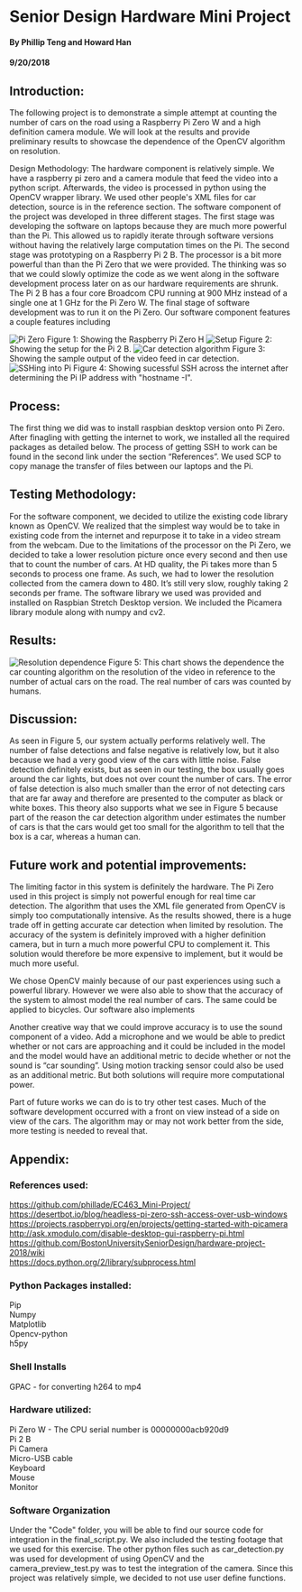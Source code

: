 # Senior Design Hardware Mini Project
#### By Phillip Teng and Howard Han
#### 9/20/2018

## Introduction: 
The following project is to demonstrate a simple attempt at counting the number of cars on the road using a Raspberry Pi Zero W and a high definition camera module. We will look at the results and provide preliminary results to showcase the dependence of the OpenCV algorithm on resolution. 

Design Methodology:
	The hardware component is relatively simple. We have a raspberry pi zero and a camera module that feed the video into a python script. Afterwards, the video is processed in python using the OpenCV wrapper library. We used other people's XML files for car detection, source is in the reference section.
	The software component of the project was developed in three different stages. The first stage was developing the software on laptops because they are much more powerful than the Pi. This allowed us to rapidly iterate through software versions without having the relatively large computation times on the Pi. The second stage was prototyping on a Raspberry Pi 2 B. The processor is a bit more powerful than than the Pi Zero that we were provided. The thinking was so that we could slowly optimize the code as we went along in the software development process later on as our hardware requirements are shrunk. The Pi 2 B has a four core Broadcom CPU running at 900 MHz instead of a single one at 1 GHz for the Pi Zero W. The final stage of software development was to run it on the Pi Zero.
	Our software component features a couple features including 

![Pi Zero](https://i.imgur.com/VxImNO9.jpg)
Figure 1: Showing the Raspberry Pi Zero H
![Setup](https://i.imgur.com/ve2Jf4d.jpg)
Figure 2: Showing the setup for the Pi 2 B.
![Car detection algorithm](https://i.imgur.com/aF1naWq.png)
Figure 3: Showing the sample output of the video feed in car detection.
![SSHing into Pi](https://i.imgur.com/wfaSH5f.png)
Figure 4: Showing sucessful SSH across the internet after determining the Pi IP address with "hostname -I".

## Process:
The first thing we did was to install raspbian desktop version onto Pi Zero. After finagling with getting the internet to work, we installed all the required packages as detailed below. The process of getting SSH to work can be found in the second link under the section “References”. We used SCP to copy manage the transfer of files between our laptops and the Pi.

## Testing Methodology:
For the software component, we decided to utilize the existing code library known as OpenCV. We realized that the simplest way would be to take in existing code from the internet and repurpose it to take in a video stream from the webcam. Due to the limitations of the processor on the Pi Zero, we decided to take a lower resolution picture once every second and then use that to count the number of cars. At HD quality, the Pi takes more than 5 seconds to process one frame. As such, we had to lower the resolution collected from the camera down to 480. It’s still very slow, roughly taking 2 seconds per frame.
The software library we used was provided and installed on Raspbian Stretch Desktop version. We included the Picamera library module along with numpy and cv2. 

## Results:
![Resolution dependence](https://i.imgur.com/tlrTZAO.png)
Figure 5: This chart shows the dependence the car counting algorithm on the resolution of the video in reference to the number of actual cars on the road. The real number of cars was counted by humans.

## Discussion:

As seen in Figure 5, our system actually performs relatively well. The number of false detections and false negative is relatively low, but it also because we had a very good view of the cars with little noise. False detection definitely exists, but as seen in our testing, the box usually goes around the car lights, but does not over count the number of cars. The error of false detection is also much smaller than the error of not detecting cars that are far away and therefore are presented to the computer as black or white boxes. This theory also supports what we see in Figure 5 because part of the reason the car detection algorithm under estimates the number of cars is that the cars would get too small for the algorithm to tell that the box is a car, whereas a human can.


## Future work and potential improvements:
The limiting factor in this system is definitely the hardware. The Pi Zero used in this project is simply not powerful enough for real time car detection. The algorithm that uses the XML file generated from OpenCV is simply too computationally intensive. As the results showed, there is a huge trade off in getting accurate car detection when limited by resolution. The accuracy of the system is definitely improved with a higher definition camera, but in turn a much more powerful CPU to complement it. This solution would therefore be more expensive to implement, but it would be much more useful.

We chose OpenCV mainly because of our past experiences using such a powerful library. However we were also able to show that the accuracy of the system to almost model the real number of cars. The same could be applied to bicycles. Our software also implements 

Another creative way that we could improve accuracy is to use the sound component of a video. Add a microphone and we would be able to predict whether or not cars are approaching and it could be included in the model and the model would have an additional metric to decide whether or not the sound is “car sounding”. Using motion tracking sensor could also be used as an additional metric. But both solutions will require more computational power.

Part of future works we can do is to try other test cases. Much of the software development occurred with a front on view instead of a side on view of the cars. The algorithm may or may not work better from the side, more testing is needed to reveal that.


## Appendix:

### References used:
https://github.com/phillade/EC463_Mini-Project/ <br/>
https://desertbot.io/blog/headless-pi-zero-ssh-access-over-usb-windows <br/>
https://projects.raspberrypi.org/en/projects/getting-started-with-picamera <br/>
http://ask.xmodulo.com/disable-desktop-gui-raspberry-pi.html <br/>
https://github.com/BostonUniversitySeniorDesign/hardware-project-2018/wiki <br/>
https://docs.python.org/2/library/subprocess.html


### Python Packages installed:
Pip <br/>
Numpy <br/>
Matplotlib <br/>
Opencv-python <br/>
h5py <br/>

### Shell Installs
GPAC - for converting h264 to mp4

### Hardware utilized:
Pi Zero W - The CPU serial number is 00000000acb920d9 <br/>
Pi 2 B <br/>
Pi Camera <br/>
Micro-USB cable <br/>
Keyboard <br/>
Mouse <br/>
Monitor <br/>

### Software Organization
Under the "Code" folder, you will be able to find our source code for integration in the final_script.py. We also included the testing footage that we used for this exercise. The other python files such as car_detection.py was used for development of using OpenCV and the camera_preview_test.py was to test the integration of the camera. Since this project was relatively simple, we decided to not use user define functions.

